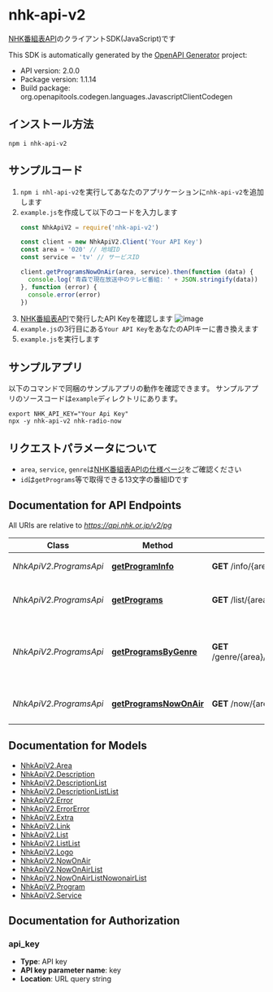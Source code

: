 # nhk-api-v2

[NHK番組表API](https://api-portal.nhk.or.jp/)のクライアントSDK(JavaScript)です

This SDK is automatically generated by the [OpenAPI Generator](https://openapi-generator.tech) project:

- API version: 2.0.0
- Package version: 1.1.14
- Build package: org.openapitools.codegen.languages.JavascriptClientCodegen


## インストール方法

```shell
npm i nhk-api-v2
```


## サンプルコード

1. `npm i nhl-api-v2`を実行してあなたのアプリケーションに`nhk-api-v2`を追加します
2. `example.js`を作成して以下のコードを入力します
    ```javascript
    const NhkApiV2 = require('nhk-api-v2')

    const client = new NhkApiV2.Client('Your API Key')
    const area = '020' // 地域ID
    const service = 'tv' // サービスID

    client.getProgramsNowOnAir(area, service).then(function (data) {
      console.log('青森で現在放送中のテレビ番組: ' + JSON.stringify(data))
    }, function (error) {
      console.error(error)
    })
    ```
3. [NHK番組表API](https://api-portal.nhk.or.jp/)で発行したAPI Keyを確認します
    ![image](https://user-images.githubusercontent.com/33394676/175258077-22333691-9b1b-43c3-95e5-b61c83d5bf22.png)
4. `example.js`の3行目にある`Your API Key`をあなたのAPIキーに書き換えます
5. `example.js`を実行します


## サンプルアプリ

以下のコマンドで同梱のサンプルアプリの動作を確認できます。
サンプルアプリのソースコードは`example`ディレクトリにあります。

```shell
export NHK_API_KEY="Your Api Key"
npx -y nhk-api-v2 nhk-radio-now
```


## リクエストパラメータについて

- `area`, `service`, `genre`は[NHK番組表APIの仕様ページ](https://api-portal.nhk.or.jp/doc-request)をご確認ください
- `id`は`getPrograms`等で取得できる13文字の番組IDです


## Documentation for API Endpoints

All URIs are relative to *https://api.nhk.or.jp/v2/pg*

Class | Method | HTTP request | Description
------------ | ------------- | ------------- | -------------
*NhkApiV2.ProgramsApi* | [**getProgramInfo**](docs/ProgramsApi.md#getProgramInfo) | **GET** /info/{area}/{service}/{id}.json | 番組情報を取得します
*NhkApiV2.ProgramsApi* | [**getPrograms**](docs/ProgramsApi.md#getPrograms) | **GET** /list/{area}/{service}/{date}.json | 番組リストを取得します
*NhkApiV2.ProgramsApi* | [**getProgramsByGenre**](docs/ProgramsApi.md#getProgramsByGenre) | **GET** /genre/{area}/{service}/{genre}/{date}.json | 指定されたジャンルの番組リストを取得します
*NhkApiV2.ProgramsApi* | [**getProgramsNowOnAir**](docs/ProgramsApi.md#getProgramsNowOnAir) | **GET** /now/{area}/{service}.json | 放送中の番組リストを取得します


## Documentation for Models

 - [NhkApiV2.Area](docs/Area.md)
 - [NhkApiV2.Description](docs/Description.md)
 - [NhkApiV2.DescriptionList](docs/DescriptionList.md)
 - [NhkApiV2.DescriptionListList](docs/DescriptionListList.md)
 - [NhkApiV2.Error](docs/Error.md)
 - [NhkApiV2.ErrorError](docs/ErrorError.md)
 - [NhkApiV2.Extra](docs/Extra.md)
 - [NhkApiV2.Link](docs/Link.md)
 - [NhkApiV2.List](docs/List.md)
 - [NhkApiV2.ListList](docs/ListList.md)
 - [NhkApiV2.Logo](docs/Logo.md)
 - [NhkApiV2.NowOnAir](docs/NowOnAir.md)
 - [NhkApiV2.NowOnAirList](docs/NowOnAirList.md)
 - [NhkApiV2.NowOnAirListNowonairList](docs/NowOnAirListNowonairList.md)
 - [NhkApiV2.Program](docs/Program.md)
 - [NhkApiV2.Service](docs/Service.md)


## Documentation for Authorization

### api_key

- **Type**: API key
- **API key parameter name**: key
- **Location**: URL query string
